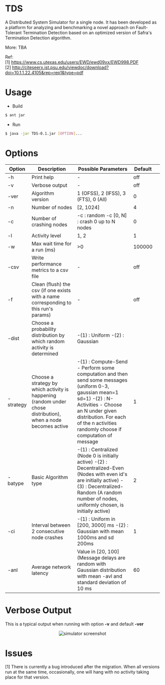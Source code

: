 # TDS
A Distributed System Simulator for a single node. It has been developed as a platform for analyzing and benchmarking a novel approach on Fault-Tolerant Termination Detection based on an optimized  version of Safra's Termination Detection algorithm. 

More: TBA

Ref:<br/>
[1] https://www.cs.utexas.edu/users/EWD/ewd09xx/EWD998.PDF<br/>
[2] http://citeseerx.ist.psu.edu/viewdoc/download?doi=10.1.1.22.4105&rep=rep1&type=pdf


# Usage 
 - Build
```sh
$ ant jar
```	
 - Run

```sh
$ java -jar TDS-0.1.jar [OPTION]...  
```

# Options

| Option    | Description                                                                                                     | Possible Parameters                                                                                                                                                                                                                               | Default |   |
|-----------|-----------------------------------------------------------------------------------------------------------------|---------------------------------------------------------------------------------------------------------------------------------------------------------------------------------------------------------------------------------------------------|---------|---|
| -h        | Print help                                                                                                      | -                                                                                                                                                                                                                                                 | off     |   |
| -v        | Verbose output                                                                                                  | -                                                                                                                                                                                                                                                 | off     |   |
| -ver      | Algorithm version                                                                                               | 1 (OFSS), 2 (IFSS), 3 (FTS), 0 (All)                                                                                                                                                                                                              | 0       |   |
| -n        | Number of nodes                                                                                                 | [2, 1024]                                                                                                                                                                                                                                         | 4       |   |
| -c        | Number of crashing nodes                                                                                        | -c : random -c [0, N] : crash 0 up to N nodes                                                                                                                                                                                                     | 0       |   |
| -l        | Activity level                                                                                                  | 1, 2                                                                                                                                                                                                                                              | 1       |   |
| -w        | Max wait time for a run (ms)                                                                                    | >0                                                                                                                                                                                                                                                | 100000  |   |
| -csv      | Write performance metrics to a csv file                                                                         | -                                                                                                                                                                                                                                                 | off     |   |
| -f        | Clean (flush) the csv (if one exists with a  name corresponding to this run's params)                           | -                                                                                                                                                                                                                                                 | off     |   |
| -dist     | Choose a probability distribution by which random activity is determined                                        | -(1) : Uniform -(2) : Gaussian                                                                                                                                                                                                                    |         |   |
| -strategy | Choose a strategy by which activity is happening (random under chose distribution),  when a node becomes active | -(1) : Compute-Send - Perform some computation and then send some messages (uniform 0-3, gaussian mean=1 sd=1) -(2) : N-Activities - Choose an N under given distribution. For each of the n activities randomly choose if computation of message | 1       |   |
| -batype   | Basic Algorithm type                                                                                            | -(1) :  Centralized (Node 0 is initially active) -(2) : Decentralized-Even (Nodes with even id's are initially active) -(3) : Decentralized-Random (A random number of nodes, uniformly chosen, is initially active)                              | 2       |   |
| -ci       | Interval between 2 consecutive node crashes                                                                     | -(1) : Uniform in [200, 3000] ms -(2) : Gaussian with mean 1000ms and sd 200ms                                                                                                                                                                    | 1       |   |
| -anl      | Average network latency                                                                                         | Value in [20, 100] (Message delays are random with Gaussian distribution with mean -avl and standard deviation of 10 ms                                                                                                                           | 60      |   |
# Verbose Output
This is a typical output when running with option **-v** and default **-ver**


<p align="center">
  <img src="http://i.imgur.com/OaIwYsN.png" alt="simulator screenshot"/>
</p>

# Issues
[1] There is currently a bug introduced after the migration. When all versions run at the same time, occasionally, one will hang with no activity taking place for that version.  
